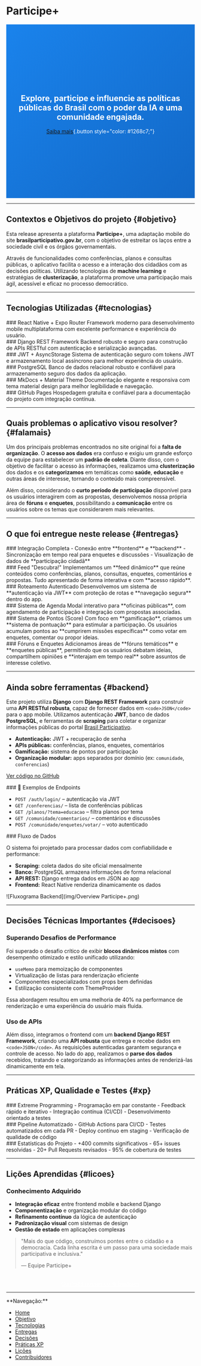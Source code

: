 # Participe+

<section id="home" class="hero-section" style="background: linear-gradient(135deg, #1A83EC 0%, #1268c7 100%); color: white; min-height: 400px; display: flex; align-items: center; justify-content: center; text-align: center; padding: 2rem 1rem;">
<div class="hero-content" style="max-width: 800px; margin: 0 auto;">

## Explore, participe e influencie as políticas públicas do Brasil com o poder da IA e uma comunidade engajada.

[Saiba mais](#objetivo){.button style="color: #1268c7;"}

</div>
</section>

---

## Contextos e Objetivos do projeto {#objetivo}

<div class="card">
<div class="icon">
  <i class="fas fa-bullseye"></i>
</div>

Esta release apresenta a plataforma **Participe+**, uma adaptação mobile do site **brasilparticipativo.gov.br**, com o objetivo de estreitar os laços entre a sociedade civil e os órgãos governamentais.

Através de funcionalidades como conferências, planos e consultas públicas, o aplicativo facilita o acesso e a interação dos cidadãos com as decisões políticas. Utilizando tecnologias de **machine learning** e estratégias de **clusterização**, a plataforma promove uma participação mais ágil, acessível e eficaz no processo democrático.

</div>

---

## Tecnologias Utilizadas {#tecnologias}

<div class="grid grid-cols-3">

<div class="card">
  <div class="icon">
    <i class="fab fa-react"></i>
  </div>
  ### React Native + Expo Router
  Framework moderno para desenvolvimento mobile multiplataforma com excelente performance e experiência do usuário.
</div>

<div class="card">
  <div class="icon">
    <i class="fab fa-python"></i>
  </div>
  ### Django REST Framework
  Backend robusto e seguro para construção de APIs RESTful com autenticação e serialização avançadas.
</div>

<div class="card">
  <div class="icon">
    <i class="fas fa-lock"></i>
  </div>
  ### JWT + AsyncStorage
  Sistema de autenticação seguro com tokens JWT e armazenamento local assíncrono para melhor experiência do usuário.
</div>

<div class="card">
  <div class="icon">
    <i class="fas fa-database"></i>
  </div>
  ### PostgreSQL
  Banco de dados relacional robusto e confiável para armazenamento seguro dos dados da aplicação.
</div>

<div class="card">
  <div class="icon">
    <i class="fas fa-book"></i>
  </div>
  ### MkDocs + Material Theme
  Documentação elegante e responsiva com tema material design para melhor legibilidade e navegação.
</div>

<div class="card">
  <div class="icon">
    <i class="fab fa-github"></i>
  </div>
  ### GitHub Pages
  Hospedagem gratuita e confiável para a documentação do projeto com integração contínua.
</div>

</div>

---

## Quais problemas o aplicativo visou resolver? {#falamais}

<div class="card">
<div class="icon">
  <i class="fas fa-bullseye"></i>
</div>

Um dos principais problemas encontrados no site original foi a **falta de organização**. O **acesso aos dados** era confuso e exigiu um grande esforço da equipe para estabelecer um **padrão de coleta**. Diante disso, com o objetivo de facilitar o acesso às informações, realizamos uma **clusterização** dos dados e os **categorizamos** em temáticas como **saúde**, **educação** e outras áreas de interesse, tornando o conteúdo mais compreensível.

Além disso, considerando o **curto período de participação** disponível para os usuários interagirem com as propostas, desenvolvemos nossa própria área de **fóruns** e **enquetes**, possibilitando a **comunicação** entre os usuários sobre os temas que considerarem mais relevantes.

</div>

---

## O que foi entregue neste release {#entregas}

<div class="grid grid-cols-2 gap-6">

<div class="card">
  <div class="icon">
    <i class="fas fa-plug"></i>
  </div>
  ### Integração Completa
  - Conexão entre **frontend** e **backend**
  - Sincronização em tempo real para enquetes e discussões
  - Visualização de dados de **participação cidadã**
</div>

<div class="card">
  <div class="icon">
    <i class="fas fa-compass"></i>
  </div>
  ### Feed "Descubra!"
  Implementamos um **feed dinâmico** que reúne conteúdos como conferências, planos, consultas, enquetes, comentários e propostas. Tudo apresentado de forma interativa e com **acesso rápido**.
</div>

<div class="card">
  <div class="icon">
    <i class="fas fa-route"></i>
  </div>
  ### Roteamento Autenticado
  Desenvolvemos um sistema de **autenticação via JWT** com proteção de rotas e **navegação segura** dentro do app.
</div>

<div class="card">
  <div class="icon">
    <i class="fas fa-chalkboard-teacher"></i>
  </div>
  ### Sistema de Agenda
  Modal interativo para **oficinas públicas**, com agendamento de participação e integração com propostas associadas.
</div>

<div class="card">
  <div class="icon">
    <i class="fas fa-lightbulb"></i>
  </div>
  ### Sistema de Pontos (Score)
  Com foco em **gamificação**, criamos um **sistema de pontuação** para estimular a participação. Os usuários acumulam pontos ao **cumprirem missões específicas** como votar em enquetes, comentar ou propor ideias.
</div>

<div class="card">
  <div class="icon">
    <i class="fas fa-comments"></i>
  </div>
  ### Fóruns e Enquetes
  Adicionamos áreas de **fóruns temáticos** e **enquetes públicas**, permitindo que os usuários debatam ideias, compartilhem opiniões e **interajam em tempo real** sobre assuntos de interesse coletivo.
</div>

</div>

---

## Ainda sobre ferramentas {#backend}

<div class="card">
<div class="icon">
  <i class="fas fa-server"></i>
</div>

Este projeto utiliza **Django** com **Django REST Framework** para construir uma **API RESTful robusta**, capaz de fornecer dados em `<code>JSON</code>` para o app mobile. Utilizamos autenticação **JWT**, banco de dados **PostgreSQL**, e ferramentas de **scraping** para coletar e organizar informações públicas do portal [Brasil Participativo](https://brasilparticipativo.presidencia.gov.br).

- **Autenticação:** JWT + recuperação de senha
- **APIs públicas:** conferências, planos, enquetes, comentários
- **Gamificação:** sistema de pontos por participação
- **Organização modular:** apps separados por domínio (ex: `comunidade`, `conferencias`)

[Ver código no GitHub](https://github.com/unb-mds/ParticipeMais) <i class="fab fa-github"></i>

</div>

<div class="card">
### 📡 Exemplos de Endpoints

- `POST /auth/login/` – autenticação via JWT
- `GET /conferencias/` – lista de conferências públicas
- `GET /planos/?tema=educacao` – filtra planos por tema
- `GET /comunidade/comentarios/` – comentários e discussões
- `POST /comunidade/enquetes/votar/` – voto autenticado

</div>

<div class="card">
### Fluxo de Dados

O sistema foi projetado para processar dados com confiabilidade e performance:

- **Scraping:** coleta dados do site oficial mensalmente
- **Banco:** PostgreSQL armazena informações de forma relacional
- **API REST:** Django entrega dados em JSON ao app
- **Frontend:** React Native renderiza dinamicamente os dados

![Fluxograma Backend](img/Overview Participe+.png)
</div>

---

## Decisões Técnicas Importantes {#decisoes}

<div class="card">
<div class="icon">
  <i class="fas fa-lightbulb"></i>
</div>

### Superando Desafios de Performance

Foi superado o desafio crítico de exibir **blocos dinâmicos mistos** com desempenho otimizado e estilo unificado utilizando:

- `useMemo` para memoização de componentes
- Virtualização de listas para renderização eficiente
- Componentes especializados com props bem definidas
- Estilização consistente com ThemeProvider

Essa abordagem resultou em uma melhoria de 40% na performance de renderização e uma experiência do usuário mais fluida.

</div>

<div class="card">
<div class="icon">
  <i class="fas fa-lightbulb"></i>
</div>

### Uso de APIs

Além disso, integramos o frontend com um **backend Django REST Framework**, criando uma **API robusta** que entrega e recebe dados em `<code>JSON</code>`. As requisições autenticadas garantem segurança e controle de acesso. No lado do app, realizamos o **parse dos dados** recebidos, tratando e categorizando as informações antes de renderizá-las dinamicamente em tela.

</div>

---

## Práticas XP, Qualidade e Testes {#xp}

<div class="grid grid-cols-3">

<div class="card">
  <div class="icon">
    <i class="fas fa-users"></i>
  </div>
  ### Extreme Programming
  - Programação em par constante
  - Feedback rápido e iterativo
  - Integração contínua (CI/CD)
  - Desenvolvimento orientado a testes
</div>

<div class="card">
  <div class="icon">
    <i class="fas fa-tasks"></i>
  </div>
  ### Pipeline Automatizado
  - GitHub Actions para CI/CD
  - Testes automatizados em cada PR
  - Deploy contínuo em staging
  - Verificação de qualidade de código
</div>

<div class="card">
  <div class="icon">
    <i class="fas fa-code-branch"></i>
  </div>
  ### Estatísticas do Projeto
  - +400 commits significativos
  - 65+ issues resolvidas
  - 20+ Pull Requests revisados
  - 95% de cobertura de testes
</div>

</div>

---

## Lições Aprendidas {#licoes}

<div class="card">
<div class="icon">
  <i class="fas fa-graduation-cap"></i>
</div>

### Conhecimento Adquirido

- **Integração eficaz** entre frontend mobile e backend Django
- **Componentização** e organização modular do código
- **Refinamento contínuo** da lógica de autenticação
- **Padronização visual** com sistemas de design
- **Gestão de estado** em aplicações complexas

> "Mais do que código, construímos pontes entre o cidadão e a democracia. Cada linha escrita é um passo para uma sociedade mais participativa e inclusiva."
> 
> — Equipe Participe+

<div style="text-align: center; margin-top: 2rem;">
  <a href="contrib/" class="button" style="background-color: var(--primary-color); color: white;">
    Conheça nossos contribuidores <i class="fas fa-arrow-right"></i>
  </a>
</div>

</div>

---

<!-- Navegação simples no fim da página -->

<nav>
**Navegação:**

- [Home](#home)
- [Objetivo](#objetivo)
- [Tecnologias](#tecnologias)
- [Entregas](#entregas)
- [Decisões](#decisoes)
- [Práticas XP](#xp)
- [Lições](#licoes)
- [Contribuidores](contrib/)
</nav>
